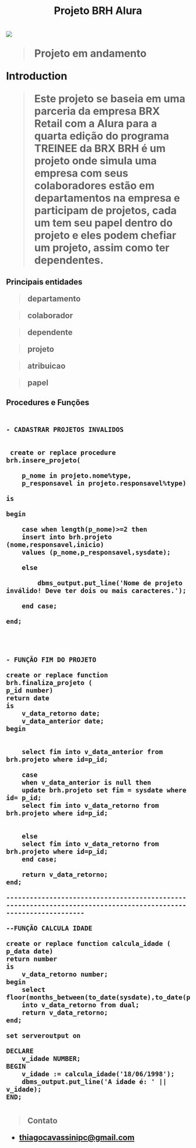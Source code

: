 <H1 align="center"> Projeto BRH Alura<H1>

 ![](https://media-exp1.licdn.com/dms/image/C4E1BAQHBMz7jD5Onog/company-background_10000/0/1628188035323?e=1663786800&v=beta&t=pLVnsyIB63wGPr7Uc3vQhn8llEiIMDMR_JQg5HchXvg)

>Projeto em andamento


**Introduction**


>Este projeto se baseia em uma parceria da empresa BRX Retail com a Alura para a quarta edição do programa TREINEE da BRX
>BRH é um projeto onde simula uma empresa com seus colaboradores estão em departamentos na empresa e participam de projetos,
cada um tem seu papel dentro do projeto e eles podem chefiar um projeto, assim como ter dependentes.
 
 
 <h2>Principais entidades
  
  >departamento
  
  >colaborador
  
  >dependente
  
  >projeto
  
  >atribuicao
  
  >papel
  

<h2>Procedures e Funções<h2>

```

- CADASTRAR PROJETOS INVALIDOS


 create or replace procedure brh.insere_projeto(

    p_nome in projeto.nome%type,
    p_responsavel in projeto.responsavel%type)
    
is 

begin

    case when length(p_nome)>=2 then
    insert into brh.projeto (nome,responsavel,inicio)
    values (p_nome,p_responsavel,sysdate);
    
    else 
    
        dbms_output.put_line('Nome de projeto inválido! Deve ter dois ou mais caracteres.');
        
    end case;
    
end;




- FUNÇÃO FIM DO PROJETO

create or replace function brh.finaliza_projeto (
p_id number)
return date
is
    v_data_retorno date;
    v_data_anterior date;
begin
    
    
    select fim into v_data_anterior from brh.projeto where id=p_id;
    
    case 
    when v_data_anterior is null then
    update brh.projeto set fim = sysdate where id= p_id;
    select fim into v_data_retorno from brh.projeto where id=p_id;      
    
    
    else 
    select fim into v_data_retorno from brh.projeto where id=p_id;
    end case;
       
    return v_data_retorno;
end;

----------------------------------------------------------------------------------------------------------------

--FUNÇÃO CALCULA IDADE 

create or replace function calcula_idade (
p_data date)
return number
is
    v_data_retorno number;
begin
    select floor(months_between(to_date(sysdate),to_date(p_data))/12)
    into v_data_retorno from dual;
    return v_data_retorno;
end;

set serveroutput on

DECLARE
    v_idade NUMBER;
BEGIN
    v_idade := calcula_idade('18/06/1998');
    dbms_output.put_line('A idade é: ' || v_idade);
END;


```

>Contato

- thiagocavassinipc@gmail.com
